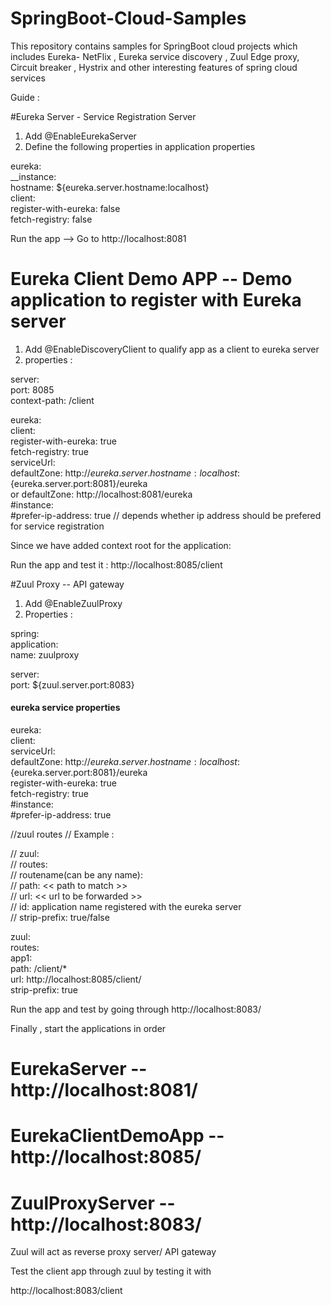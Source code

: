 # SpringBoot-Cloud-Samples
This repository contains samples for SpringBoot cloud projects which includes Eureka- NetFlix , Eureka service discovery , Zuul Edge proxy, Circuit breaker , Hystrix  and other interesting features of spring cloud services


Guide :

#Eureka Server - Service Registration Server 

1. Add @EnableEurekaServer 
2. Define the following properties in application properties 

eureka:<br />
  __instance:   <br />
    hostname: ${eureka.server.hostname:localhost} <br />
  client:<br />
    register-with-eureka: false <br />
    fetch-registry: false<br />
    

Run the app --> Go to http://localhost:8081 


# Eureka Client Demo APP -- Demo application to register with Eureka server 


1. Add @EnableDiscoveryClient to qualify app as a client to eureka server
2. properties : 

server: <br />
  port: 8085 <br />
  context-path: /client  <br />

eureka: <br />
  client:<br />
    register-with-eureka: true<br />
    fetch-registry: true<br />
    serviceUrl:<br />
      defaultZone:  http://${eureka.server.hostname:localhost}:${eureka.server.port:8081}/eureka<br />
      or
      defaultZone: http://localhost:8081/eureka <br />
  #instance:<br />
    #prefer-ip-address: true // depends whether ip address should be prefered for service registration<br /> 
    

Since we have added context root for the application: 

Run the app and test it : http://localhost:8085/client 


#Zuul Proxy -- API gateway


1. Add @EnableZuulProxy 
2. Properties : 


spring:<br />
  application:<br />
      name: zuulproxy<br />

server:<br />
  port: ${zuul.server.port:8083}<br />

#### eureka service properties 
eureka:<br />
  client:<br />
    serviceUrl:<br />
      defaultZone:  http://${eureka.server.hostname:localhost}:${eureka.server.port:8081}/eureka<br />
    register-with-eureka: true<br />
    fetch-registry: true<br />
  #instance:<br />
    #prefer-ip-address: true<br />

//zuul routes 
// Example :<br />

// zuul:<br />
//  routes:<br />
//      routename(can be any name):<br />
//       path: << path to match >><br />
//        url: << url to be forwarded >><br />
//        id: application name registered with the eureka server<br />
//        strip-prefix: true/false <br />

zuul:<br />
  routes:<br />
    app1:<br />
      path: /client/*<br />
      url: http://localhost:8085/client/<br />
      strip-prefix: true<br />
      
 
 Run the app and test by going through http://localhost:8083/ 
 
 
 
 Finally , start the applications in order 
# EurekaServer  -- http://localhost:8081/
# EurekaClientDemoApp -- http://localhost:8085/
# ZuulProxyServer -- http://localhost:8083/

Zuul will act as reverse proxy server/ API gateway 

Test the client app through zuul by testing it with

http://localhost:8083/client

